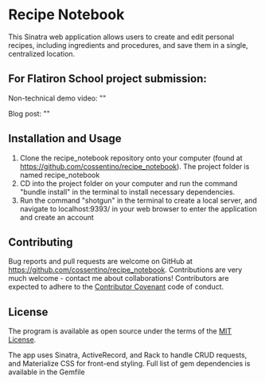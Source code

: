 
# Recipe Notebook

This Sinatra web application allows users to create and edit personal recipes, including ingredients and procedures, and save them in a single, centralized location.

    
## For Flatiron School project submission:
    
   Non-technical demo video: ""
   
   Blog post: ""
    
## Installation and Usage

1) Clone the recipe_notebook repository onto your computer (found at https://github.com/cossentino/recipe_notebook). The project folder is named recipe_notebook
2) CD into the project folder on your computer and run the command "bundle install" in the terminal to install necessary dependencies.
3) Run the command "shotgun" in the terminal to create a local server, and navigate to localhost:9393/ in your web browser to enter the application and create an account

## 


## Contributing

Bug reports and pull requests are welcome on GitHub at https://github.com/cossentino/recipe_notebook. Contributions are very much welcome - contact me about collaborations! Contributors are expected to adhere to the [Contributor Covenant](https://www.contributor-covenant.org/) code of conduct.

## License

The program is available as open source under the terms of the [MIT License](http://opensource.org/licenses/MIT).


The app uses Sinatra, ActiveRecord, and Rack to handle CRUD requests, and Materialize CSS for front-end styling. Full list of gem dependencies is available in the Gemfile



